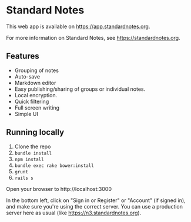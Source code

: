 # Standard Notes

This web app is available on https://app.standardnotes.org.

For more information on Standard Notes, see https://standardnotes.org.

## Features

- Grouping of notes
- Auto-save
- Markdown editor
- Easy publishing/sharing of groups or individual notes.
- Local encryption.
- Quick filtering
- Full screen writing
- Simple UI

## Running locally

1. Clone the repo
1. `bundle install`
1. `npm install`
1. `bundle exec rake bower:install`
1. `grunt`
5. `rails s`

Open your browser to http://localhost:3000

In the bottom left, click on "Sign in or Register" or "Account" (if signed in), and make sure you're using the correct server. You can use a production server here as usual (like https://n3.standardnotes.org).
